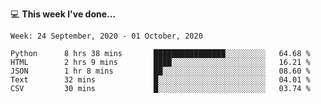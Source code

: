💻 **This week I've done...**

<!--START_SECTION:waka-->
```text
Week: 24 September, 2020 - 01 October, 2020

Python      8 hrs 38 mins       ████████████████░░░░░░░░░   64.68 % 
HTML        2 hrs 9 mins        ████░░░░░░░░░░░░░░░░░░░░░   16.21 % 
JSON        1 hr 8 mins         ██░░░░░░░░░░░░░░░░░░░░░░░   08.60 % 
Text        32 mins             █░░░░░░░░░░░░░░░░░░░░░░░░   04.01 % 
CSV         30 mins             █░░░░░░░░░░░░░░░░░░░░░░░░   03.74 %
```
<!--END_SECTION:waka-->
